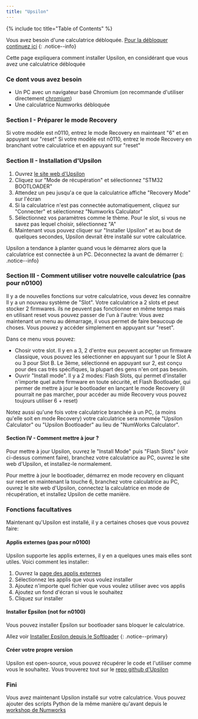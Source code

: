 ```yaml
---
title: "Upsilon"
---
```


{% include toc title="Table of Contents" %}

Vous avez besoin d'une calculatrice débloquée. [Pour la débloquer continuez ici](get-started)
{: .notice--info}

Cette page expliquera comment installer Upsilon, en considérant que vous avez une calculatrice débloquée

### Ce dont vous avez besoin

- Un PC avec un navigateur basé Chromium (on recommande d'utiliser directement [chromium](https://www.chromium.org/chromium-projects/))
- Une calculatrice Numworks débloquée

### Section I - Préparer le mode Recovery

Si votre modèle est n0110, entrez le mode Recovery en mainteant "6" et en appuyant sur "reset"
Si votre modèle est n0110, entrez le mode Recovery en branchant votre calculatrice et en appuyant sur "reset"

### Section II - Installation d'Upsilon

1. Ouvrez [le site web d'Upsilon]([https://getomega.dev/install](https://getupsilon.web.app/install))
2. Cliquez sur "Mode de récupération" et sélectionnez "STM32 BOOTLOADER"
3. Attendez un peu jusqu'a ce que la calculatrice affiche "Recovery Mode" sur l'écran
4. Si la calculatrice n'est pas connectée automatiquement, cliquez sur "Connecter" et sélectionnez "Numworks Calculator"
5. Sélectionnez vos paramètres comme le thème. Pour le slot, si vous ne savez pas lequel choisir, sélectionnez "A"
6. Maintenant vous pouvez cliquer sur "Installer Upsilon" et au bout de quelques secondes, Upsilon devrait être installé sur votre calculatrice.

Upsilon a tendance à planter quand vous le démarrez alors que la calculatrice est connectée à un PC. Déconnectez la avant de démarrer
{: .notice--info}

### Section III - Comment utiliser votre nouvelle calculatrice (pas pour n0100)

Il y a de nouvelles fonctions sur votre calculatrice, vous devez les connaitre
Il y a un nouveau système de "Slot". Votre calculatrice a 2 slots et peut stocker 2 firmwares. ils ne peuvent pas fonctionner en même temps mais en utilisant reset vous pouvez passer de l'un à l'autre:
Vous avez maintenant un menu au démarrage, il vous permet de faire beaucoup de choses. Vous pouvez y accéder simplement en appuyant sur "reset".

Dans ce menu vous pouvez:
- Chosir votre slot. Il y en a 3, 2 d'entre eux peuvent accepter un firmware classique, vous pouvez les sélectionner en appuyant sur 1 pour le Slot A ou 3 pour Slot B. Le 3ème, sélectionné en appuyant sur 2, est conçu pour des cas très spécifiques, la plupart des gens n'en ont pas besoin.
- Ouvrir "Install mode". Il y a 2 modes: Flash Slots, qui permet d'installer n'importe quel autre firmware en toute sécurité, et Flash Bootloader, qui permer de mettre à jour le bootloader en lançant le mode Recovery (il pourrait ne pas marcher, pour accéder au mide Recovery vous pouvez toujours utiliser 6 + reset)

Notez aussi qu'une fois votre calculatrice branchée à un PC, (a moins qu'elle soit en mode Recovery) votre calculatrice sera nommée "Upsilon Calculator" ou "Upsilon Bootloader" au lieu de "NumWorks Calculator".

#### Section IV - Comment mettre à jour ?

Pour mettre à jour Upsilon, ouvrez le "Install Mode" puis "Flash Slots" (voir ci-dessus comment faire), branchez votre calculatrice au PC, ouvrez le site web d'Upsilon, et installez-le normalement.

Pour mettre à jour le bootloader, démarrez en mode recovery en cliquant sur reset en maintenant  la touche 6, branchez votre calculatrice au PC, ouvrez le site web d'Upsilon, connectez la calculatrice en mode de récupération, et installez Upsilon de cette manière.

### Fonctions facultatives

Maintenant qu'Upsilon est installé, il y a certaines choses que vous pouvez faire:

#### Applis externes (pas pour n0100)

Upsilon supporte les applis externes, il y en a quelques unes mais elles sont utiles. Voici comment les installer:
1. Ouvrez la [page des applis externes](https://upsilonnumworks.github.io/Upsilon-External/)
2. Sélectionnez les applis que vous voulez installer
3. Ajoutez n'importe quel fichier que vous voulez utiliser avec vos applis
4. Ajoutez un fond d'écran si vous le souhaitez
5. Cliquez sur installer

#### Installer Epsilon (not for n0100)

Vous pouvez installer Epsilon sur bootloader sans bloquer le calculatrice.

Allez voir [Installer Epsilon depuis le Softloader](install-epsilon-from-softloader)
{: .notice--primary}

#### Créer votre propre version

Upsilon est open-source, vous pouvez récupérer le code et l'utiliser comme vous le souhaitez. Vous trouverez tout sur le [repo github d'Upsilon](https://github.com/UpsilonNumworks/Upsilon)

### Fini

Vous avez maintenant Upsilon installé sur votre calculatrice. Vous pouvez ajouter des scripts Python de la même manière qu'avant depuis le [workshop de Numworks](https://my.numworks.com/python/)
